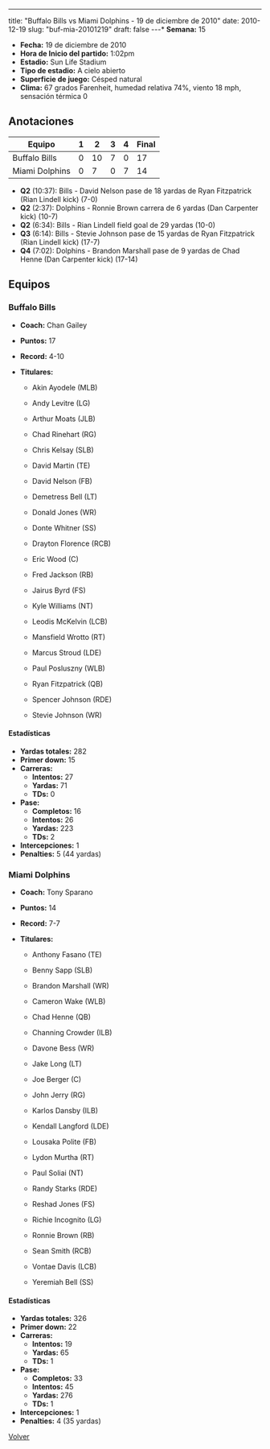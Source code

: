 ---
title: "Buffalo Bills vs Miami Dolphins - 19 de diciembre de 2010"
date: 2010-12-19
slug: "buf-mia-20101219"
draft: false
---* **Semana:** 15
* **Fecha:** 19 de diciembre de 2010
* **Hora de Inicio del partido:** 1:02pm
* **Estadio:** Sun Life Stadium
* **Tipo de estadio:** A cielo abierto
* **Superficie de juego:** Césped natural
* **Clima:** 67 grados Farenheit, humedad relativa 74%, viento 18 mph, sensación térmica 0




## Anotaciones
| Equipo | 1 | 2 | 3 | 4 | Final |
|--------|---|---|---|---|-------|
| Buffalo Bills  | 0 | 10 | 7 | 0  | 17 |
| Miami Dolphins  | 0 | 7 | 0 | 7  | 14 |
* **Q2** (10:37): Bills - David Nelson pase de 18 yardas de Ryan Fitzpatrick (Rian Lindell kick) (7-0)
* **Q2** (2:37): Dolphins - Ronnie Brown carrera de 6 yardas (Dan Carpenter kick) (10-7)
* **Q2** (6:34): Bills - Rian Lindell field goal de 29 yardas (10-0)
* **Q3** (6:14): Bills - Stevie Johnson pase de 15 yardas de Ryan Fitzpatrick (Rian Lindell kick) (17-7)
* **Q4** (7:02): Dolphins - Brandon Marshall pase de 9 yardas de Chad Henne (Dan Carpenter kick) (17-14)


## Equipos


### Buffalo Bills
* **Coach:** Chan Gailey
* **Puntos:** 17
* **Record:** 4-10
* **Titulares:** 

  * Akin Ayodele (MLB) 

  * Andy Levitre (LG) 

  * Arthur Moats (JLB) 

  * Chad Rinehart (RG) 

  * Chris Kelsay (SLB) 

  * David Martin (TE) 

  * David Nelson (FB) 

  * Demetress Bell (LT) 

  * Donald Jones (WR) 

  * Donte Whitner (SS) 

  * Drayton Florence (RCB) 

  * Eric Wood (C) 

  * Fred Jackson (RB) 

  * Jairus Byrd (FS) 

  * Kyle Williams (NT) 

  * Leodis McKelvin (LCB) 

  * Mansfield Wrotto (RT) 

  * Marcus Stroud (LDE) 

  * Paul Posluszny (WLB) 

  * Ryan Fitzpatrick (QB) 

  * Spencer Johnson (RDE) 

  * Stevie Johnson (WR) 

#### Estadísticas
* **Yardas totales:** 282
* **Primer down:** 15
* **Carreras:**
  * **Intentos:** 27
  * **Yardas:** 71
  * **TDs:** 0
* **Pase:**
  * **Completos:** 16
  * **Intentos:** 26
  * **Yardas:** 223
  * **TDs:** 2
* **Intercepciones:** 1
* **Penalties:** 5 (44 yardas)

### Miami Dolphins
* **Coach:** Tony Sparano
* **Puntos:** 14
* **Record:** 7-7
* **Titulares:** 

  * Anthony Fasano (TE) 

  * Benny Sapp (SLB) 

  * Brandon Marshall (WR) 

  * Cameron Wake (WLB) 

  * Chad Henne (QB) 

  * Channing Crowder (ILB) 

  * Davone Bess (WR) 

  * Jake Long (LT) 

  * Joe Berger (C) 

  * John Jerry (RG) 

  * Karlos Dansby (ILB) 

  * Kendall Langford (LDE) 

  * Lousaka Polite (FB) 

  * Lydon Murtha (RT) 

  * Paul Soliai (NT) 

  * Randy Starks (RDE) 

  * Reshad Jones (FS) 

  * Richie Incognito (LG) 

  * Ronnie Brown (RB) 

  * Sean Smith (RCB) 

  * Vontae Davis (LCB) 

  * Yeremiah Bell (SS) 

#### Estadísticas
* **Yardas totales:** 326
* **Primer down:** 22
* **Carreras:**
  * **Intentos:** 19
  * **Yardas:** 65
  * **TDs:** 1
* **Pase:**
  * **Completos:** 33
  * **Intentos:** 45
  * **Yardas:** 276
  * **TDs:** 1
* **Intercepciones:** 1
* **Penalties:** 4 (35 yardas)


[Volver](/historia/2010)
